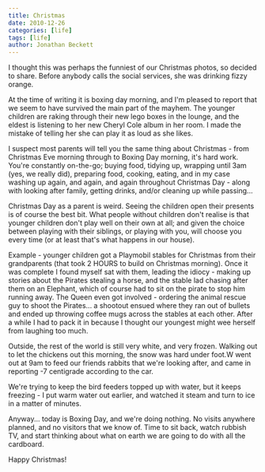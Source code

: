 ```yaml
---
title: Christmas
date: 2010-12-26
categories: [life]
tags: [life]
author: Jonathan Beckett
---
```


I thought this was perhaps the funniest of our Christmas photos, so decided to share. Before anybody calls the social services, she was drinking fizzy orange.

At the time of writing it is boxing day morning, and I'm pleased to report that we seem to have survived the main part of the mayhem. The younger children are raking through their new lego boxes in the lounge, and the eldest is listening to her new Cheryl Cole album in her room. I made the mistake of telling her she can play it as loud as she likes.

I suspect most parents will tell you the same thing about Christmas - from Christmas Eve morning through to Boxing Day morning, it's hard work. You're constantly on-the-go; buying food, tidying up, wrapping until 3am (yes, we really did), preparing food, cooking, eating, and in my case washing up again, and again, and again throughout Christmas Day - along with looking after family, getting drinks, and/or cleaning up while passing...

Christmas Day as a parent is weird. Seeing the children open their presents is of course the best bit. What people without children don't realise is that younger children don't play well on their own at all; and given the choice between playing with their siblings, or playing with you, will choose you every time (or at least that's what happens in our house).

Example - younger children got a Playmobil stables for Christmas from their grandparents (that took 2 HOURS to build on Christmas morning). Once it was complete I found myself sat with them, leading the idiocy - making up stories about the Pirates stealing a horse, and the stable lad chasing after them on an Elephant, which of course had to sit on the pirate to stop him running away. The Queen even got involved - ordering the animal rescue guy to shoot the Pirates... a shootout ensued where they ran out of bullets and ended up throwing coffee mugs across the stables at each other. After a while I had to pack it in because I thought our youngest might wee herself from laughing too much.

Outside, the rest of the world is still very white, and very frozen. Walking out to let the chickens out this morning, the snow was hard under foot.W went out at 9am to feed our friends rabbits that we're looking after, and came in reporting -7 centigrade according to the car.

We're trying to keep the bird feeders topped up with water, but it keeps freezing - I put warm water out earlier, and watched it steam and turn to ice in a matter of minutes.

Anyway... today is Boxing Day, and we're doing nothing. No visits anywhere planned, and no visitors that we know of. Time to sit back, watch rubbish TV, and start thinking about what on earth we are going to do with all the cardboard.

Happy Christmas!